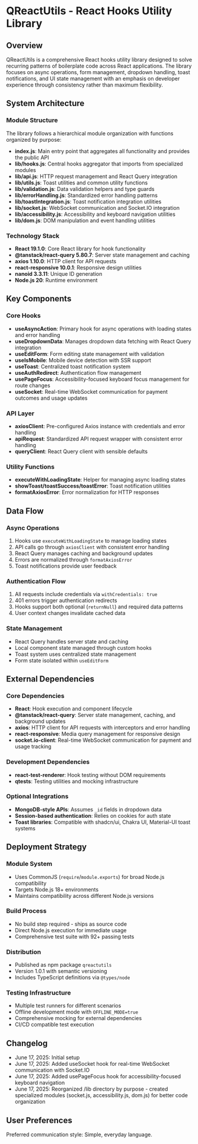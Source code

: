 # QReactUtils - React Hooks Utility Library

## Overview

QReactUtils is a comprehensive React hooks utility library designed to solve recurring patterns of boilerplate code across React applications. The library focuses on async operations, form management, dropdown handling, toast notifications, and UI state management with an emphasis on developer experience through consistency rather than maximum flexibility.

## System Architecture

### Module Structure
The library follows a hierarchical module organization with functions organized by purpose:
- **index.js**: Main entry point that aggregates all functionality and provides the public API
- **lib/hooks.js**: Central hooks aggregator that imports from specialized modules
- **lib/api.js**: HTTP request management and React Query integration
- **lib/utils.js**: Toast utilities and common utility functions
- **lib/validation.js**: Data validation helpers and type guards
- **lib/errorHandling.js**: Standardized error handling patterns
- **lib/toastIntegration.js**: Toast notification integration utilities
- **lib/socket.js**: WebSocket communication and Socket.IO integration
- **lib/accessibility.js**: Accessibility and keyboard navigation utilities
- **lib/dom.js**: DOM manipulation and event handling utilities

### Technology Stack
- **React 19.1.0**: Core React library for hook functionality
- **@tanstack/react-query 5.80.7**: Server state management and caching
- **axios 1.10.0**: HTTP client for API requests
- **react-responsive 10.0.1**: Responsive design utilities
- **nanoid 3.3.11**: Unique ID generation
- **Node.js 20**: Runtime environment

## Key Components

### Core Hooks
- **useAsyncAction**: Primary hook for async operations with loading states and error handling
- **useDropdownData**: Manages dropdown data fetching with React Query integration
- **useEditForm**: Form editing state management with validation
- **useIsMobile**: Mobile device detection with SSR support
- **useToast**: Centralized toast notification system
- **useAuthRedirect**: Authentication flow management
- **usePageFocus**: Accessibility-focused keyboard focus management for route changes
- **useSocket**: Real-time WebSocket communication for payment outcomes and usage updates

### API Layer
- **axiosClient**: Pre-configured Axios instance with credentials and error handling
- **apiRequest**: Standardized API request wrapper with consistent error handling
- **queryClient**: React Query client with sensible defaults

### Utility Functions
- **executeWithLoadingState**: Helper for managing async loading states
- **showToast/toastSuccess/toastError**: Toast notification utilities
- **formatAxiosError**: Error normalization for HTTP responses

## Data Flow

### Async Operations
1. Hooks use `executeWithLoadingState` to manage loading states
2. API calls go through `axiosClient` with consistent error handling
3. React Query manages caching and background updates
4. Errors are normalized through `formatAxiosError`
5. Toast notifications provide user feedback

### Authentication Flow
1. All requests include credentials via `withCredentials: true`
2. 401 errors trigger authentication redirects
3. Hooks support both optional (`returnNull`) and required data patterns
4. User context changes invalidate cached data

### State Management
- React Query handles server state and caching
- Local component state managed through custom hooks
- Toast system uses centralized state management
- Form state isolated within `useEditForm`

## External Dependencies

### Core Dependencies
- **React**: Hook execution and component lifecycle
- **@tanstack/react-query**: Server state management, caching, and background updates
- **axios**: HTTP client for API requests with interceptors and error handling
- **react-responsive**: Media query management for responsive design
- **socket.io-client**: Real-time WebSocket communication for payment and usage tracking

### Development Dependencies
- **react-test-renderer**: Hook testing without DOM requirements
- **qtests**: Testing utilities and mocking infrastructure

### Optional Integrations
- **MongoDB-style APIs**: Assumes `_id` fields in dropdown data
- **Session-based authentication**: Relies on cookies for auth state
- **Toast libraries**: Compatible with shadcn/ui, Chakra UI, Material-UI toast systems

## Deployment Strategy

### Module System
- Uses CommonJS (`require`/`module.exports`) for broad Node.js compatibility
- Targets Node.js 18+ environments
- Maintains compatibility across different Node.js versions

### Build Process
- No build step required - ships as source code
- Direct Node.js execution for immediate usage
- Comprehensive test suite with 92+ passing tests

### Distribution
- Published as npm package `qreactutils`
- Version 1.0.1 with semantic versioning
- Includes TypeScript definitions via `@types/node`

### Testing Infrastructure
- Multiple test runners for different scenarios
- Offline development mode with `OFFLINE_MODE=true`
- Comprehensive mocking for external dependencies
- CI/CD compatible test execution

## Changelog

- June 17, 2025: Initial setup
- June 17, 2025: Added useSocket hook for real-time WebSocket communication with Socket.IO
- June 17, 2025: Added usePageFocus hook for accessibility-focused keyboard navigation
- June 17, 2025: Reorganized /lib directory by purpose - created specialized modules (socket.js, accessibility.js, dom.js) for better code organization

## User Preferences

Preferred communication style: Simple, everyday language.